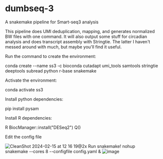 # dumbseq-3
A snakemake pipeline for Smart-seq3 analysis

This pipeline does UMI deduplication, mapping, and generates normalized BW files with one command. It will also output some stuff for circadian analysis and does transcript assembly with Stringtie. The latter I haven't messed around with much, but maybe you'll find it useful.

Run the command to create the environment:

conda create --name ss3 -c bioconda cutadapt umi_tools samtools stringtie deeptools subread python r-base snakemake

Activate the environment: 

conda activate ss3

Install python dependencies:

pip install pysam

Install R dependencies:

R
BiocManager::install("DESeq2")
Q()

Edit the config file

![CleanShot 2024-02-15 at 12 16 19@2x](https://github.com/albertdyu/dumbseq-3/assets/13254772/3474cd88-4067-423a-8e78-3a6689078e97)
Run snakemake!
nohup snakemake --cores 8 --configfile config.yaml &
![image](https://github.com/albertdyu/dumbseq-3/assets/13254772/08f55860-5b7b-45cf-b29d-5bc686b05bb9)
